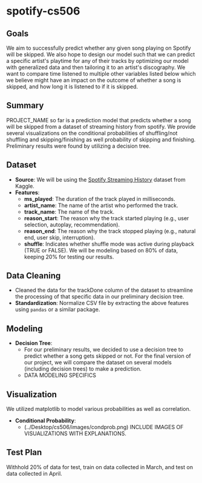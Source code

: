 # spotify-cs506

## Goals
We aim to successfully predict whether any given song playing on Spotify will be skipped. We also hope to design our model such that we can predict a specific artist's playtime for any of their tracks by optimizing our model with generalized data and then tailoring it to an artist's discography. We want to compare time listened to multiple other variables listed below which we believe might have an impact on the outcome of whether a song is skipped, and how long it is listened to if it is skipped.

## Summary
PROJECT_NAME so far is a prediction model that predicts whether a song will be skipped from a dataset of streaming history from spotify. We provide several visualizations on the conditional probabilities of shuffling/not shuffling and skipping/finishing as well probability of skipping and finishing. Preliminary results were found by utilizing a decision tree.

## Dataset
- **Source**: We will be using the [Spotify Streaming History](https://www.kaggle.com/datasets/sgoutami/spotify-streaming-history) dataset from Kaggle. 
- **Features**:
    - **ms_played**: The duration of the track played in milliseconds.
    - **artist_name**: The name of the artist who performed the track.
    - **track_name**: The name of the track.
    - **reason_start**: The reason why the track started playing (e.g., user selection, autoplay, recommendation).
    - **reason_end**: The reason why the track stopped playing (e.g., natural end, user skip, interruption).
    - **shuffle**: Indicates whether shuffle mode was active during playback (TRUE or FALSE).
 We will be modeling based on 80% of data, keeping 20% for testing our results.

## Data Cleaning
- Cleaned the data for the trackDone column of the dataset to streamline the processing of that specific data in our preliminary decision tree.
- **Standardization**: Normalize CSV file by extracting the above features using `pandas` or a similar package.

## Modeling
- **Decision Tree**:
    - For our preliminary results, we decided to use a decision tree to predict whether a song gets skipped or not. For the final version of our project, we will compare the dataset on several models (including decision trees) to make a prediction.
    - DATA MODELING SPECIFICS

## Visualization
We utilized matplotlib to model various probabilities as well as correlation.
- **Conditional Probability**:
    - (../Desktop/cs506/images/condprob.png)
INCLUDE IMAGES OF VISUALIZATIONS WITH EXPLANATIONS.

## Test Plan
Withhold 20% of data for test, train on data collected in March, and test on data collected in April.
